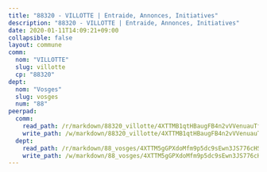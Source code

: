 ```yaml
---
title: "88320 - VILLOTTE | Entraide, Annonces, Initiatives"
description: "88320 - VILLOTTE | Entraide, Annonces, Initiatives"
date: 2020-01-11T14:09:21+09:00
collapsible: false
layout: commune
comm:
  nom: "VILLOTTE"
  slug: villotte
  cp: "88320"
dept:
  nom: "Vosges"
  slug: vosges
  num: "88"
peerpad:
  comm:
    read_path: /r/markdown/88320_villotte/4XTTMB1qtHBaugFB4n2vVVenuauTfBJUzKuFkotaXuzeuKV4S
    write_path: /w/markdown/88320_villotte/4XTTMB1qtHBaugFB4n2vVVenuauTfBJUzKuFkotaXuzeuKV4S-K3TgUvEWh2kcynpmsqVdjrGddrU61XQ9726x9N9ZVnBDej5Ht2u3PdfJNyiCaXYNWk72W3dcShokFnQwS1vRHk6AJxHopMsVDmQucB2q3xAdPuGqCXQrEUfwPi9Nqi7sr55voqXU
  dept:
    read_path: /r/markdown/88_vosges/4XTTM5gGPXdoMfm9p5dc9sEwn3JS776cHSw64JYpD4AKnKgyh
    write_path: /w/markdown/88_vosges/4XTTM5gGPXdoMfm9p5dc9sEwn3JS776cHSw64JYpD4AKnKgyh-K3TgUjEFywcTUHQwfrd2vcZqhoXLakdoQGFv4iriv1FKkvQkBsudnBxafkQDfPcxTDRHN5T6bYyganuvcakuKenYoB5mPLKqUBjNMwpn75GQVixUmzXGkneDufRSqDthC8iyXi1Z
---
```


